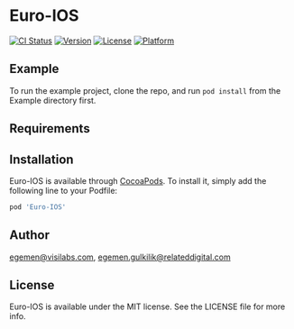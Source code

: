 # Euro-IOS

[![CI Status](https://img.shields.io/travis/egemen@visilabs.com/Euro-IOS.svg?style=flat)](https://travis-ci.org/egemen@visilabs.com/Euro-IOS)
[![Version](https://img.shields.io/cocoapods/v/Euro-IOS.svg?style=flat)](https://cocoapods.org/pods/Euro-IOS)
[![License](https://img.shields.io/cocoapods/l/Euro-IOS.svg?style=flat)](https://cocoapods.org/pods/Euro-IOS)
[![Platform](https://img.shields.io/cocoapods/p/Euro-IOS.svg?style=flat)](https://cocoapods.org/pods/Euro-IOS)

## Example

To run the example project, clone the repo, and run `pod install` from the Example directory first.

## Requirements

## Installation

Euro-IOS is available through [CocoaPods](https://cocoapods.org). To install
it, simply add the following line to your Podfile:

```ruby
pod 'Euro-IOS'
```

## Author

egemen@visilabs.com, egemen.gulkilik@relateddigital.com

## License

Euro-IOS is available under the MIT license. See the LICENSE file for more info.

